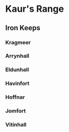 # Kaur's Range


## Iron Keeps

### Kragmeer

### Arrynhall

### Eldunhall

### Havinfort

### Hoffnar

### Jomfort

### Vitinhall